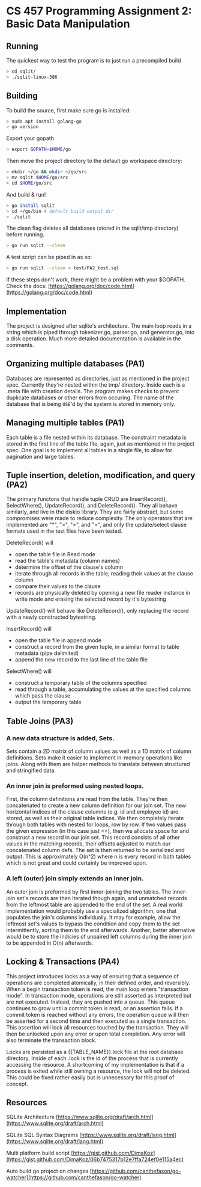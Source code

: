 <!-- markdownlint-disable -->

# CS 457 Programming Assignment 2: Basic Data Manipulation

## Running

The quickest way to test the program is to just run a precompiled build

```sh
> cd sqlit/
> ./sqlit-linux-386
```

## Building

To build the source, first make sure go is installed:

```sh
> sudo apt install golang-go
> go version
```

Export your gopath

```sh
> export GOPATH=$HOME/go
```

Then move the project directory to the default go workspace directory:

```sh
> mkdir ~/go && mkdir ~/go/src
> mv sqlit $HOME/go/src
> cd $HOME/go/src
```

And build & run!

```sh
> go install sqlit
> cd ~/go/bin # default build output dir
> ./sqlit
```

The clean flag  deletes all databases (stored in the sqlit/tmp directory) before running.

```sh
> go run sqlit --clean
```

A test script can be piped in as so:

```sh
> go run sqlit --clean < test/PA2_test.sql
```

If these steps don't work, there might be a problem with your $GOPATH. Check the docs:
[https://golang.org/doc/code.html](https://golang.org/doc/code.html)

## Implementation

The project is designed after sqlite's architecture. The main loop reads in a string which is piped through tokenizer.go, parser.go, and generator.go, into a disk operation. Much more detailed documentation is available in the comments.

## Organizing multiple databases (PA1)

Databases are represented as directories, just as mentioned in the project spec. Currently they're nested within the tmp/ directory. Inside each is a .meta file with creation details. The program makes checks to prevent duplicate databases or other errors from occuring. The name of the database that is being `USE`'d by the system is stored in memory only.

## Managing multiple tables (PA1)

Each table is a file nested within its database. The constraint metadata is stored in the first line of the table file, again, just as mentioned in the project spec. One goal is to implement all tables in a single file, to allow for pagination and large tables.

## Tuple insertion, deletion, modification, and query (PA2)

The primary functons that handle tuple CRUD are InsertRecord(), SelectWhere(), UpdateRecord(), and DeleteRecord(). They all behave similarly, and live in the diskio library. They are fairly abstract, but some compromises were made to reduce complexity. The only operators that are implemented are "*", ">", "=", and "=", and only the update/select clause formats used in the test files have been tested.

DeleteRecord() will
- open the table file in Read mode
- read the table's metadata (column names)
- determine the offset of the clause's column
- iterate through all records in the table, reading their values at the clause column
- compare their values to the clause
- records are physically deleted by opening a new file reader instance in write mode and erasing the selected record by it's bytestring

UpdateRecord() will behave like DeleteRecord(), only replacing the record with a newly constructed bytestring.

InsertRecord() will
- open the table file in append mode
- construct a record from the given tuple, in a similar format to table metadata (pipe delimited)
- append the new record to the last line of the table file

SelectWhere() will
- construct a temporary table of the columns specified
- read through a table, accumulating the values at the specified columns which pass the clause
- output the temporary table

## Table Joins (PA3)

### A new data structure is added, Sets.

Sets contain a 2D matrix of column values as well as a 1D matrix of column definitions. Sets make it easier to implement in-memory operations like joins. Along with them are helper methods to translate between structured and stringified data.


### An inner join is preformed using nested loops.

First, the column definitions are read from the table. They're then concatenated to create a new column definition for our join set. The new horizontal indices of the clause columns (e.g. id and employee id) are stored, as well as their original table indices. We then completely iterate through both tables with nested for loops, row by row. If two  values pass the given expression (in this case just ==), then we allocate space for and construct a new record in our join set. This record consists of all other values in the matching records, their offsets adjusted to match our concatenated column defs. The set is then returned to be serialized and output. This is approximately O(n^2) where n is every record in both tables which is not great and could certainly be improved upon.


### A left (outer) join simply extends an inner join.

An outer join is preformed by first inner-joining the two tables. The inner-join set's records are then iterated though again, and unmatched records from the leftmost table are appended to the end of the set. A  real world implementation would probably use a specialized algorithm, one that populates the join's columns individually. It may for example, allow the leftmost set's values to bypass the condition and copy them to the set intermittently, sorting them to the end afterwards. Another, better alternative would be to store the indicies of unpaired left columns during the inner join to be appended in O(n) afterwards.

## Locking & Transactions (PA4)

This project introduces locks as a way of ensuring that a sequence of operations are completed atomically, in their defined order, and reversibly. When a begin transaction token is read, the main loop enters "transaction mode". In transaction mode, operations are still asserted as interpreted but are not executed. Instead, they are pushed into a queue. This queue continues to grow until a commit token is read, or an assertion fails. If a commit token is reached without any errors, the operation queue will then be asserted for a second time and then executed as a single transaction. This assertion will lock all resources touched by the transaction. They will then be unlocked upon any error or upon total completion. Any error will also terminate the transaction block.

Locks are persisted as a {{TABLE_NAME}}.lock file at the root database directory. Inside of each .lock is the id of the process that is currently accessing the resource. A shortcoming of my implementation is that if a process is exited while still owning a resource, the lock will not be deleted. This could be fixed rather easily but is unnecessary for this proof of concept.

## Resources

SQLite Architecture
[https://www.sqlite.org/draft/arch.html](https://www.sqlite.org/draft/arch.html)

SQLite SQL Syntax Diagrams
[https://www.sqlite.org/draft/lang.html](https://www.sqlite.org/draft/lang.html)

Multi platform build script
[https://gist.github.com/DimaKoz](https://gist.github.com/DimaKoz/06b7475317b12e7ffa724ef0e115a4ec)

Auto build go project on changes [https://github.com/canthefason/go-watcher](https://github.com/canthefason/go-watcher)
